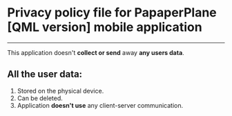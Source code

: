 # Privacy policy file for PapaperPlane [QML version] mobile application

------

This application doesn't **collect or send** away **any users data**. 

## **All the user data:**

1. Stored on the physical device.
2. Can be deleted.
3. Application **doesn't use** any client-server communication.
